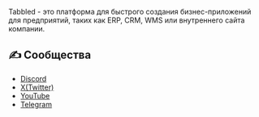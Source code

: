 Tabbled - это платформа для быстрого создания бизнес-приложений 
для предприятий, таких как ERP, CRM, WMS или внутреннего сайта компании.

## ✍ Сообщества

* [Discord](https://github.com/tabbled/tabbled)
* [X(Twitter)](https://twitter.com/the_tabbled)
* [YouTube](https://youtube.com/@Tabbled-platform)
* [Telegram](https://t.me/tabbled)